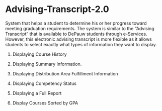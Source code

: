 # Advising-Transcript-2.0
System that helps a student to determine his or her progress toward meeting graduation requirements.  The system is similar to the “Advising Transcript” that is available to DePauw students through e-Services.  However, this electronic advising transcript is more flexible as it allows students to select exactly what types of information they want to display.

1. Displaying Course History 

2. Displaying Summary Information.  

3. Displaying Distribution Area Fulfillment Information

5. Displaying Competency Status
	
6. Displaying a Full Report

7. Display Courses Sorted by GPA 

